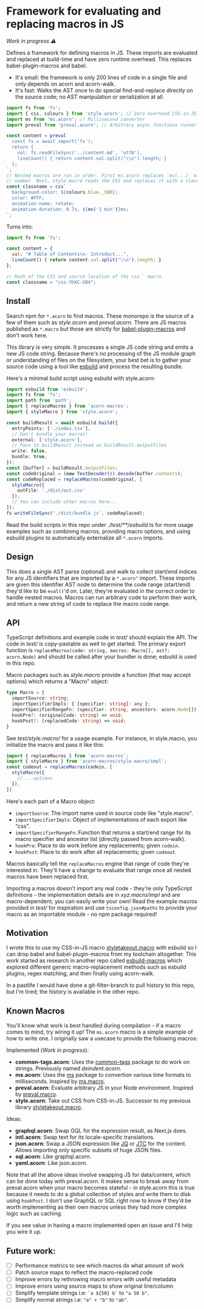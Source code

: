 # Framework for evaluating and replacing macros in JS

_Work in progress ⚠_

Defines a framework for defining macros in JS. These imports are evaluated and
replaced at build-time and have zero runtime overhead. This replaces
babel-plugin-macros and babel.

- It's small: the framework is only 200 lines of code in a single file and only
  depends on acorn and acorn-walk.
- It's fast: Walks the AST once to do special find-and-replace directly on the
  source code; no AST manipulation or serialization at all.

```js
import fs from 'fs';
import { css, colours } from 'style.acorn'; // Zero overhead CSS-in-JS
import ms from 'ms.acorn'; // Millisecond converter
import preval from 'preval.acorn'; // Arbitrary async functions runner

const content = preval`
  const fs = await import('fs');
  return {
    val: fs.readFileSync('../content.md', 'utf8'),
    lineCount() { return content.val.split("\\n").length; }
  };
`;
// Nested macros are run in order. First ms.acorn replaces `ms(...)` with a
// number. Next, style.macro reads the CSS and replaces it with a classname.
const classname = css`
  background-color: ${colours.blue._500};
  color: #FFF;
  animation-name: rotate;
  animation-duration: 0.7s, ${ms('1 min')}ms;
`;
```

Turns into:

```js
import fs from 'fs';

const content = {
  val: "# Table of Contents\n- Introduct...",
  lineCount() { return content.val.split("\\n").length; }
};

// Hash of the CSS and source location of the css`` macro.
const classname = "css-YhXC-584";
```

## Install

Search npm for `*.acorn` to find macros. These monorepo is the source of a few
of them such as _style.acorn_ and _preval.acorn_. There are JS macros published
as `*.macro` but those are strictly for [babel-plugin-macros][1] and don't work
here.

This library is very simple. It processes a single JS code string and emits a
new JS code string. Because there's no processing of the JS module graph or
understanding of files on the filesystem, your best bet is to gather your source
code using a tool like [esbuild][2] and process the resulting bundle.

Here's a minimal build script using esbuild with style.acorn:

```ts
import esbuild from 'esbuild';
import fs from 'fs';
import path from 'path';
import { replaceMacros } from 'acorn-macros';
import { styleMacro } from 'style.acorn';

const buildResult = await esbuild.build({
  entryPoints: ['./index.tsx'],
  // Don't bundle your macros!
  external: ['style.acorn'],
  // Pass to buildResult instead as buildResult.outputFiles
  write: false,
  bundle: true,
});
const [buffer] = buildResult.outputFiles;
const codeOriginal = (new TextDecoder()).decode(buffer.contents);
const codeReplaced = replaceMacros(codeOriginal, [
  styleMacro({
    outFile: './dist/out.css'
  }),
  // You can include other macros here...
]);
fs.writeFileSync('./dist/bundle.js', codeReplaced);
```

Read the build scripts in this repo under _./test/**/esbuild.ts_ for more usage
examples such as combining macros, providing macro options, and using esbuild
plugins to automatically externalize all `*.acorn` imports.

## Design

This does a single AST parse (optional) and walk to collect start/end indices
for any JS identifiers that are imported by a `*.acorn"` import. These imports
are given this identifier AST node to determine the code range (start/end)
they'd like to be `eval()`'d on. Later, they're evaluated in the correct order
to handle nested macros. Macros can run arbitrary code to perform their work,
and return a new string of code to replace the macro code range.

## API

TypeScript definitions and example code in _test/_ should explain the API. The
code in _test/_ is copy-pastable as well to get started. The primary export
function is `replaceMacros(code: string, macros: Macro[], ast?: acorn.Node)` and
should be called after your bundler is done; esbuild is used in this repo.

Macro packages such as _style.macro_ provide a function (that may accept
options) which returns a "Macro" object:

```ts
type Macro = {
  importSource: string;
  importSpecifierImpls: { [specifier: string]: any };
  importSpecifierRangeFn: (specifier: string, ancestors: acorn.Node[]) => { start: number, end: number };
  hookPre?: (originalCode: string) => void;
  hookPost?: (replacedCode: string) => void;
}
```

See _test/style.macro/_ for a usage example. For instance, in style.macro, you
initialize the macro and pass it like this:

```ts
import { replaceMacros } from 'acorn-macros';
import { styleMacro } from 'acorn-macros/style.macro/impl';
const codeout = replaceMacros(codein, [
  styleMacro({
    // ...options
  }),
])
```

Here's each part of a Macro object:

- `importSource`: The import name used in source code like "style.macro".
- `importSpecifierImpls`: Object of implementations of each export like "css".
- `importSpecifierRangeFn`: Function that returns a start/end range for its
  macro specifier and ancestor list (directly passed from acorn-walk).
- `hookPre`: Place to do work before any replacements; given `codein`.
- `hookPost`: Place to do work after all replacements; given `codeout`.

Macros basically tell the `replaceMacros` engine that range of code they're
interested in. They'll have a change to evaluate that range once all nested
macros have been replaced first.

Importing a macros doesn't import any real code - they're only TypeScript
definitions - the implementation details are in _xyz.macro/impl_ and are
macro-dependent; you can easily write your own! Read the example macros
provided in _test/_ for inspiration and use `tsconfig.json#paths` to provide
your macro as an importable module - no npm package required!

## Motivation

I wrote this to use my CSS-in-JS macro [styletakeout.macro][3] with esbuild so I
can drop babel and babel-plugin-macros from my toolchain altogether. This work
started as research in another repo called [esbuild-macros][4] which explored
different generic macro-replacement methods such as esbuild plugins, regex
matching, and then finally using acorn-walk.

In a pastlife I would have done a git-filter-branch to pull history to this
repo, but I'm tired; the history is available in the other repo.

## Known Macros

You'll know what work is best handled during compilation - if a macro comes to
mind, try wiring it up! The `ms.acorn` macro is a simple example of how to write
one. I originally saw a usecase to provide the following macros:

Implemented (_Work in progress_):

- __common-tags.acorn__: Uses the [common-tags][5] package to do work on
  strings. Previously named _deindent.acorn_.
- __ms.acorn__: Uses the [ms][6] package to convertion various time formats to
  milliseconds. Inspired by [ms.macro][7].
- __preval.acorn__: Evaluate arbitrary JS in your Node environment. Inspired by
  [preval.macro][8].
- __style.acorn__: Take out CSS from CSS-in-JS. Successor to my previous library
  [styletakeout.macro][3].

Ideas:

- __graphql.acorn__: Swap GQL for the expression result, as Next.js does.
- __intl.acorn__: Swap text for its locale-specific translations.
- __json.acorn__: Swap a JSON expression like [JQ][9] or [JTC][10] for the
  content. Allows importing only specific subsets of huge JSON files.
- __sql.acorn__: Like graphql.acorn.
- __yaml.acorn__: Like json.acorn.

Note that all the above ideas involve swapping JS for data/content, which can be
done today with preval.acorn. It makes sense to break away from preval.acorn
when your macro becomes stateful - in style.acorn this is true because it needs
to do a global collection of styles and write them to disk using `hookPost`. I
don't use GraphQL or SQL right now to know if they'd be worth implementing as
their own macros unless they had more complex logic such as caching.

If you see value in having a macro implemented open an issue and I'll help you
wire it up.

## Future work:

- [ ] Performance metrics to see which macros do what amount of work
- [ ] Patch source maps to reflect the macro-replaced code
- [ ] Improve errors by rethrowing macro errors with useful metadata
- [ ] Improve errors using source maps to show original line/column
- [ ] Simplify template strings i.e: `` `a ${50} b` `` to `"a 50 b"`.
- [ ] Simplify normal strings i.e: `"a" + "b"` to `"ab"`.

[1 ]: https://npmjs.com/package/babel-plugin-macros
[2 ]: https://esbuild.github.io/
[3 ]: https://npmjs.com/package/styletakeout.macro
[4 ]: https://github.com/heyheyhello/esbuild-macros
[5 ]: https://npmjs.com/package/common-tags
[6 ]: https://npmjs.com/package/ms
[7 ]: https://npmjs.com/package/ms.macro
[8 ]: https://npmjs.com/package/preval.macro
[9 ]: https://stedolan.github.io/jq/
[10]: https://github.com/ldn-softdev/jtc
